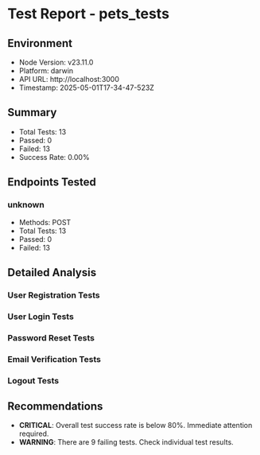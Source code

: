 # Test Report - pets_tests

## Environment
- Node Version: v23.11.0
- Platform: darwin
- API URL: http://localhost:3000
- Timestamp: 2025-05-01T17-34-47-523Z

## Summary
- Total Tests: 13
- Passed: 0
- Failed: 13
- Success Rate: 0.00%

## Endpoints Tested

### unknown
- Methods: POST
- Total Tests: 13
- Passed: 0
- Failed: 13


## Detailed Analysis

### User Registration Tests


### User Login Tests


### Password Reset Tests


### Email Verification Tests


### Logout Tests


## Recommendations
- **CRITICAL**: Overall test success rate is below 80%. Immediate attention required.
- **WARNING**: There are 9 failing tests. Check individual test results.
